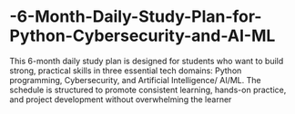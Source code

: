 # -6-Month-Daily-Study-Plan-for-Python-Cybersecurity-and-AI-ML
This 6-month daily study plan is designed for students who want to build strong, practical skills in three essential tech domains: Python programming, Cybersecurity, and Artificial Intelligence/ AI/ML. The schedule is structured to promote consistent learning, hands-on practice, and project development without overwhelming the learner
